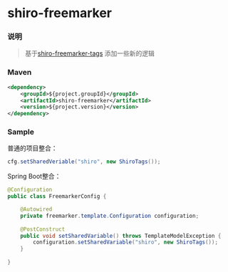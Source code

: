 # shiro-freemarker


### 说明

 > 基于[shiro-freemarker-tags](https://github.com/zhoushuaichang/shiro-freemarker-tags) 添加一些新的逻辑


### Maven

``` xml
<dependency>
	<groupId>${project.groupId}</groupId>
	<artifactId>shiro-freemarker</artifactId>
	<version>${project.version}</version>
</dependency>
```

### Sample

普通的项目整合：
```java
cfg.setSharedVeriable("shiro", new ShiroTags());
```

Spring Boot整合：

```java
@Configuration
public class FreemarkerConfig {

	@Autowired
	private freemarker.template.Configuration configuration;
	
	@PostConstruct
	public void setSharedVariable() throws TemplateModelException {
		configuration.setSharedVariable("shiro", new ShiroTags());
	}
	 
}
```